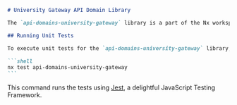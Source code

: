 ````markdown
# University Gateway API Domain Library

The `api-domains-university-gateway` library is a part of the Nx workspace. It serves as a domain-specific library for university gateway-related functionality.

## Running Unit Tests

To execute unit tests for the `api-domains-university-gateway` library, use the following command:

```shell
nx test api-domains-university-gateway
```
````

This command runs the tests using [Jest](https://jestjs.io), a delightful JavaScript Testing Framework.

```

```
